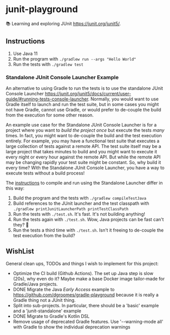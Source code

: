 # junit-playground

📚 Learning and exploring JUnit <https://junit.org/junit5/>.

## Instructions

1. Use Java 11
1. Run the program with `./gradlew run --args "Hello World"`
1. Run the tests with `./gradlew test`

### Standalone JUnit Console Launcher Example

An alternative to using Gradle to run the tests is to use the standalone JUnit Console Launcher <https://junit.org/junit5/docs/current/user-guide/#running-tests-console-launcher>.
Normally, you would want to use Gradle itself to launch and run the test suite, but in some cases you might not have
Gradle, cannot use Gradle, or would prefer to de-couple the build from the execution for some other reason. 

An example use case for the Standalone JUnit Console Launcher is for a project where you want to *build the project 
once* but execute the tests *many* times. In fact, you might want to de-couple the build and the test execution 
entirely. For example, you may have a functional test suite that executes a large collection of tests against a remote
API. The test suite itself may be a large project that takes minutes to build and you might want to execute it every
night or every hour against the remote API. But while the remote API may be changing rapidly your test suite might be 
constant. So, why build it every time? With the Standalone JUnit Console Launcher, you have a way to execute tests 
without a build process!    

The [instructions](#instructions) to compile and run using the Standalone Launcher differ in this way:

1. Build the program and the tests with `./gradlew compileTestJava`
1. Build references to the JUnit launcher and the test classpath  with `./gradlew printJunitLauncherPath printTestClassPath`
1. Run the tests with `./test.sh`. It's fast. It's not building anything!
1. Run the tests again with `./test.sh`. Wow, Java projects can be fast can't they? 🚀
1. Run the tests a third time with `./test.sh`. Isn't it freeing to de-couple the test execution from the build? 

## WishList

General clean ups, TODOs and things I wish to implement for this project:

* Optimize the CI build (Github Actions). The set up Java step is slow (20s), why even do it? Maybe make a base Docker 
  image tailor-made for Gradle/Java projects.
* DONE Migrate the Java _Early Access_ example to <https://github.com/dgroomes/gradle-playground> because it is really a
  Gradle thing not a JUnit thing.
* Split into sub-projects. In particular, there should be a 'basic' example and a 'junit-standalone' example
* DONE Migrate to Gradle's Kotlin DSL
* Remove usage of deprecated Gradle features. Use '--warning-mode all' with Gradle to show the individual deprecation
  warnings
